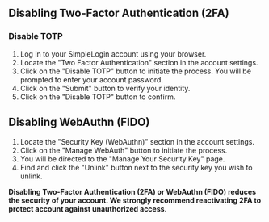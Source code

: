 ## Disabling Two-Factor Authentication (2FA)


### Disable TOTP

1. Log in to your SimpleLogin account using your browser.
2. Locate the "Two Factor Authentication" section in the account settings.
3. Click on the "Disable TOTP" button to initiate the process. You will be prompted to enter your account password.
4. Click on the "Submit" button to verify your identity.
5. Click on the "Disable TOTP" button to confirm.

## Disabling WebAuthn (FIDO)

1. Locate the "Security Key (WebAuthn)" section in the account settings.
2. Click on the "Manage WebAuth" button to initiate the process.
3. You will be directed to the "Manage Your Security Key" page.
4. Find and click the "Unlink" button next to the security key you wish to unlink.

**Disabling Two-Factor Authentication (2FA) or WebAuthn (FIDO) reduces the security of your account. We strongly recommend reactivating 2FA to protect account against unauthorized access.**
